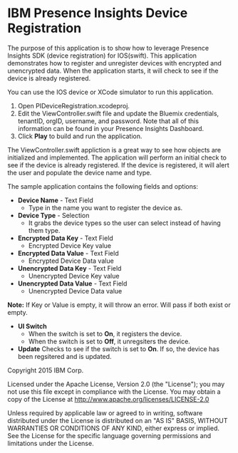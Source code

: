 # IBM Presence Insights Device Registration 

The purpose of this application is to show how to leverage Presence Insights SDK (device registration) for IOS(swift). This application demonstrates how to register and unregister devices with encrypted and unencrypted data. When the application starts, it will check to see if the device is already registered.

You can use the IOS device or XCode simulator to run this application.

1. Open PIDeviceRegistration.xcodeproj.
2. Edit the ViewController.swift file and update the Bluemix credentials, tenantID, orgID, username, and password. 
Note that all of this information can be found in your Presence Insights Dashboard.
3. Click **Play** to build and run the application.

The ViewController.swift appliction is a great way to see how objects are initialized and implemented. The application will perform an initial check to see if the device is already registered. If the device is registered, it will alert the user and populate the device name and type.

The sample application contains the following fields and options:

* **Device Name** - Text Field
	- Type in the name you want to register the device as.
* **Device Type** - Selection
	- It grabs the device types so the user can select instead of having them type.
* **Encrypted Data Key** - Text Field
	- Encrypted Device Key value
* **Encrypted Data Value** - Text Field
	- Encrypted Device Data value
* **Unencrypted Data Key** - Text Field
    - Unencrypted Device Key value
* **Unencrypted Data Value** - Text Field
    - Unencrypted Device Data value
	
**Note:** If Key or Value is empty, it will throw an error. Will pass if both exist or empty.

* **UI Switch**
   - When the switch is set to **On**, it registers the device.
   - When the switch is set to **Off**, it unregsiters the device. 
* **Update**
  Checks to see if the switch is set to **On**. If so, the device has been regsitered and is updated.



Copyright 2015 IBM Corp.

Licensed under the Apache License, Version 2.0 (the "License"); you may not use this file except in compliance with the License.
You may obtain a copy of the License at http://www.apache.org/licenses/LICENSE-2.0

Unless required by applicable law or agreed to in writing, software distributed under the License is distributed on an "AS IS" BASIS, WITHOUT WARRANTIES OR CONDITIONS OF ANY KIND, either express or implied. See the License for the specific language governing permissions and limitations under the License.
